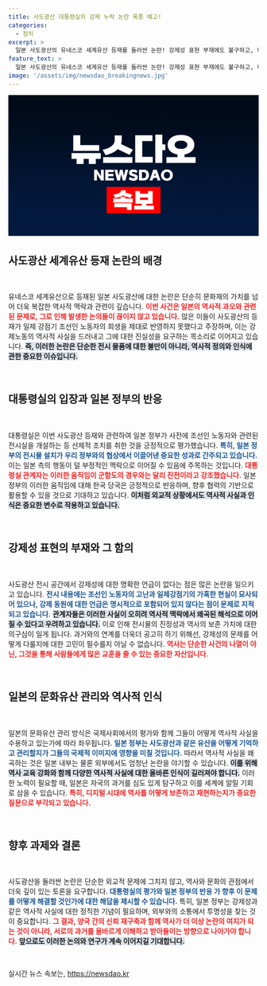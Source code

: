 ```yaml
---
title: 사도광산 대통령실의 강제 누락 논란 폭풍 예고!
categories:
  - 정치
excerpt: >
  일본 사도광산의 유네스코 세계유산 등재를 둘러싼 논란! 강제성 표현 부재에도 불구하고, 대통령실은 일본의 선제적 조치가 의미있다고 강조했습니다. 과거와 다른 이번 접근, 여러분은 어떻게 생각하십니까?
feature_text: >
  일본 사도광산의 유네스코 세계유산 등재를 둘러싼 논란! 강제성 표현 부재에도 불구하고, 대통령실은 일본의 선제적 조치가 의미있다고 강조했습니다. 과거와 다른 이번 접근, 여러분은 어떻게 생각하십니까?
image: '/assets/img/newsdao_breakingnews.jpg'
---
```


<p><img src="/assets/img/newsdao_breakingnews.jpg" alt="ontimetimes 속보" /></p>

<h2 data-ke-size="size26">사도광산 세계유산 등재 논란의 배경</h2>

<p data-ke-size="size16">&nbsp;</p>

<p data-ke-size="size16">유네스코 세계유산으로 등재된 일본 사도광산에 대한 논란은 단순히 문화재의 가치를 넘어 더욱 복잡한 역사적 맥락과 관련이 깊습니다. <b><span style="color: #ee2323;">이번 사건은 일본의 역사적 과오와 관련된 문제로, 그로 인해 발생한 논의들이 끊이지 않고 있습니다.</span></b> 많은 이들이 사도광산의 등재가 일제 강점기 조선인 노동자의 희생을 제대로 반영하지 못했다고 주장하며, 이는 강제노동의 역사적 사실을 드러내고 그에 대한 진실성을 요구하는 목소리로 이어지고 있습니다. <b><span style="background-color: #21538527;">즉, 이러한 논란은 단순한 전시 물품에 대한 불만이 아니라, 역사적 정의와 인식에 관한 중요한 이슈입니다.</span></b></p>

<p data-ke-size="size16">&nbsp;</p>

<h2 data-ke-size="size26">대통령실의 입장과 일본 정부의 반응</h2>

<p data-ke-size="size16">&nbsp;</p>

<p data-ke-size="size16">대통령실은 이번 사도광산 등재와 관련하여 일본 정부가 사전에 조선인 노동자와 관련된 전시실을 개설하는 등 선제적 조치를 취한 것을 긍정적으로 평가했습니다. <b><span style="color: #1a5490;">특히, 일본 정부의 전시물 설치가 우리 정부와의 협상에서 이끌어낸 중요한 성과로 간주되고 있습니다.</span></b> 이는 일본 측의 행동이 덜 부정적인 맥락으로 이어질 수 있음에 주목하는 것입니다. <b><span style="color: #ee2323;">대통령실 관계자는 이러한 움직임이 군함도의 경우와는 달리 진전이라고 강조했습니다.</span></b> 일본 정부의 이러한 움직임에 대해 한국 당국은 긍정적으로 반응하며, 향후 협력의 기반으로 활용할 수 있을 것으로 기대하고 있습니다. <b><span style="background-color: #21538527;">이처럼 외교적 상황에서도 역사적 사실과 인식은 중요한 변수로 작용하고 있습니다.</span></b></p>

<p data-ke-size="size16">&nbsp;</p>

<h2 data-ke-size="size26">강제성 표현의 부재와 그 함의</h2>

<p data-ke-size="size16">&nbsp;</p>

<p data-ke-size="size16">사도광산 전시 공간에서 강제성에 대한 명확한 언급이 없다는 점은 많은 논란을 일으키고 있습니다. <b><span style="color: #1a5490;">전시 내용에는 조선인 노동자의 고난과 일제강점기의 가혹한 현실이 묘사되어 있으나, 강제 동원에 대한 언급은 명시적으로 포함되어 있지 않다는 점이 문제로 지적되고 있습니다.</span></b> <b><span style="background-color: #21538527;">관계자들은 이러한 사실이 오히려 역사적 맥락에서 왜곡된 해석으로 이어질 수 있다고 우려하고 있습니다.</span></b> 이로 인해 전시물의 진정성과 역사의 보존 가치에 대한 의구심이 일게 됩니다. 과거와의 연계를 더욱더 공고히 하기 위해선, 강제성의 문제를 어떻게 다룰지에 대한 고민이 필수를지 아닐 수 없습니다.  <b><span style="color: #ee2323;">역사는 단순한 사건의 나열이 아닌, 그것을 통해 사람들에게 많은 교훈을 줄 수 있는 중요한 자산입니다.</span></b></p>

<p data-ke-size="size16">&nbsp;</p>

<h2 data-ke-size="size26">일본의 문화유산 관리와 역사적 인식</h2>

<p data-ke-size="size16">&nbsp;</p>

<p data-ke-size="size16">일본의 문화유산 관리 방식은 국제사회에서의 평가와 함께 그들이 어떻게 역사적 사실을 수용하고 있는가에 따라 좌우됩니다. <b><span style="color: #1a5490;">일본 정부는 사도광산과 같은 유산을 어떻게 기억하고 관리할지가 그들의 국제적 이미지에 영향을 미칠 것입니다.</span></b> 따라서 역사적 사실을 왜곡하는 것은 일본 내부는 물론 외부에서도 엄청난 논란을 야기할 수 있습니다. <b><span style="background-color: #21538527;">이를 위해 역사 교육 강화와 함께 다양한 역사적 사실에 대한 올바른 인식이 길러져야 합니다.</span></b> 이러한 노력이 필요할 때, 일본은 자국의 과거를 심도 있게 탐구하고 이를 세계에 알릴 기회로 삼을 수 있습니다. <b><span style="color: #ee2323;">특히, 디지털 시대에 역사를 어떻게 보존하고 재현하는지가 중요한 질문으로 부각되고 있습니다.</span></b></p>

<p data-ke-size="size16">&nbsp;</p>

<h2 data-ke-size="size26">향후 과제와 결론</h2>

<p data-ke-size="size16">&nbsp;</p>

<p data-ke-size="size16">사도광산을 둘러싼 논란은 단순한 외교적 문제에 그치지 않고, 역사와 문화의 관점에서 더욱 깊이 있는 토론을 요구합니다. <b><span style="color: #1a5490;">대통령실의 평가와 일본 정부의 반응 가 향후 이 문제를 어떻게 해결할 것인가에 대한 해답을 제시할 수 있습니다.</span></b> 특히, 일본 정부는 강제성과 같은 역사적 사실에 대한 정직한 기념이 필요하며, 외부와의 소통에서 투명성을 찾는 것이 중요합니다. <b><span style="color: #ee2323;">그 결과, 양국 간의 신뢰 재구축과 함께 역사가 더 이상 논란의 여지가 되는 것이 아니라, 서로의 과거를 올바르게 이해하고 받아들이는 방향으로 나아가야 합니다.</span></b> <b><span style="background-color: #21538527;">앞으로도 이러한 논의와 연구가 계속 이어지길 기대합니다.</span></b></p>

<p data-ke-size="size16">&nbsp;</p>
실시간 뉴스 속보는, <a href="https://newsdao.kr" rel="dofollow">https://newsdao.kr</a>


